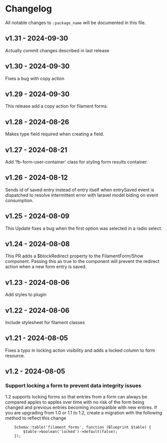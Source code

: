 # Changelog

All notable changes to `:package_name` will be documented in this file.

## v1.31 - 2024-09-30

Actually commit changes described in last release

## v1.30 - 2024-09-30

Fixes a bug with copy action

## v1.29 - 2024-09-30

This release add a copy action for filament forms.

## v1.28 - 2024-08-26

Makes type field required when creating a field.

## v1.27 - 2024-08-21

Add 'fb-form-user-container' class for styling form results container.

## v1.26 - 2024-08-12

Sends id of saved entry instead of entry itself when entrySaved event is dispatched to resolve intermittent error with laravel model biding on event consumption.

## v1.25 - 2024-08-09

This Update fixes a bug when the first option was selected in a radio select.

## v1.24 - 2024-08-08

This PR adds a $blockRedirect property to the FilamentForm/Show component. Passing this as true to the component will prevent the redirect action when a new form entry is saved.

## v1.23 - 2024-08-06

Add styles to plugin

## v1.22 - 2024-08-06

Include stylesheet for filament classes

## v1.21 - 2024-08-05

Fixes a typo in locking action visibility and adds a locked column to form resource.

## v1.2 - 2024-08-05

### Support locking a form to prevent data integrity issues

1.2 supports locking forms so that entries from a form can always be compared apples to apples over time with no risk of the form being changed and previous entries becoming incompatible with new entires. If you are upgrading from 1.0 or 1.1 to 1.2, create a migration with the following method to reflect this change

```
    Schema::table('filament_forms', function (Blueprint $table) {
        $table->boolean('locked')->default(false);
    });












```